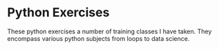 # Python Exercises

These python exercises a number of training classes I have taken. They encompass various python subjects from loops to data science. 